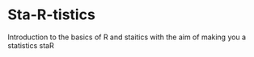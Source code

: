 # Sta-R-tistics
Introduction to the basics of R and staitics with the aim of making you a statistics staR
